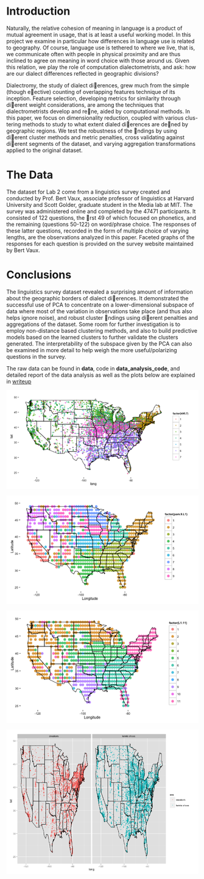 Introduction
=======================

Naturally, the relative cohesion of meaning in language is a product of mutual agreement in usage, that is
at least a useful working model. In this project we examine in particular how differences in language use is
related to geography. Of course, language use is tethered to where we live, that is, we communicate often
with people in physical proximity and are thus inclined to agree on meaning in word choice with those
around us. Given this relation, we play the role of computation dialectometrists, and ask: how are our
dialect differences reflected in geographic divisions?

Dialectromy, the study of dialect dierences, grew much from the simple (though eective) counting of
overlapping features technique of its inception. Feature selection, developing metrics for similarity through
dierent weight considerations, are among the techniques that dialectrometrists develop and rene, aided
by computational methods. In this paper, we focus on dimensionality reduction, coupled with various clus-
tering methods to study to what extent dialed dierences are dened by geographic regions. We test the
robustness of the ndings by using dierent cluster methods and metric penalties, cross validating against
dierent segments of the dataset, and varying aggregation transformations applied to the original dataset.

The Data
======================
The dataset for Lab 2 come from a linguistics survey created and conducted by Prof. Bert Vaux, associate
professor of linguistics at Harvard University and Scott Golder, graduate student in the Media lab at MIT.
The survey was administered online and completed by the 47471 participants. It consisted of 122 questions,
the rst 49 of which focused on phonetics, and the remaining (questions 50-122) on word/phrase choice.
The responses of these latter questions, recorded in the form of multiple choice of varying lengths, are the
observations analyzed in this paper. Faceted graphs of the responses for each question is provided on the
survey website maintained by Bert Vaux.



Conclusions 
======================
The linguistics survey dataset revealed a surprising amount of information about the geographic borders
of dialect dierences. It demonstrated the successful use of PCA to concentrate on a lower-dimensional
subspace of data where most of the variation in observations take place (and thus also helps ignore noise),
and robust cluster ndings using dierent penalties and aggregations of the dataset. Some room for further
investigation is to employ non-distance based clustering methods, and also to build predictive models based
on the learned clusters to further validate the clusters generated. The interpretability of the subspace given
by the PCA can also be examined in more detail to help weigh the more useful/polarizing questions in the
survey.

The raw data can be found in **data**, code in **data_analysis_code**, and detailed report of the data analysis as well as the plots below are explained in [writeup](writeup.pdf)


![](/figures/p95_7.png)

![](/figures/pam9.png)

![](/figures/L1_11.png)

![](/figures/shoes_facet.png)



